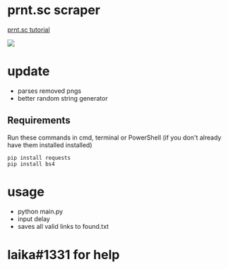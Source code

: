 # prnt.sc scraper
[prnt.sc tutorial](https://www.youtube.com/watch?v=54j1wA0qdTo)

![](https://i.gyazo.com/3ae8b438c59cf803c7a18ac0e6d3ac44.gif)

# update
- parses removed pngs
- better random string generator

## Requirements
Run these commands in cmd, terminal or PowerShell (if you don't already have them installed installed)
```
pip install requests
pip install bs4
```

# usage
- python main.py 
- input delay
- saves all valid links to found.txt
# laika#1331 for help

